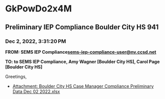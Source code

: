 # GkPowDo2x4M
## Preliminary IEP Compliance Boulder City HS 941
### Dec 2, 2022, 3:31:20 PM
**FROM: SEMS IEP Compliance<sems-iep-compliance-user@nv.ccsd.net>**

**TO: to SEMS IEP Compliance, Amy Wagner [Boulder City HS], Carol Page [Boulder City HS]**


Greetings, 

 





* [Attachment: Boulder City HS Case Manager Compliance Preliminary Data Dec 02 2022.xlsx](GkPowDo2x4M-attachment-1.xlsx)
